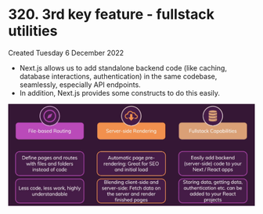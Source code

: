 # 320. 3rd key feature - fullstack utilities
Created Tuesday 6 December 2022

- Next.js allows us to add standalone backend code (like caching, database interactions, authentication) in the same codebase, seamlessly, especially API endpoints.
- In addition, Next.js provides some constructs to do this easily.
  
![](../../../../assets/Pasted%20image%2020221206014913.png)